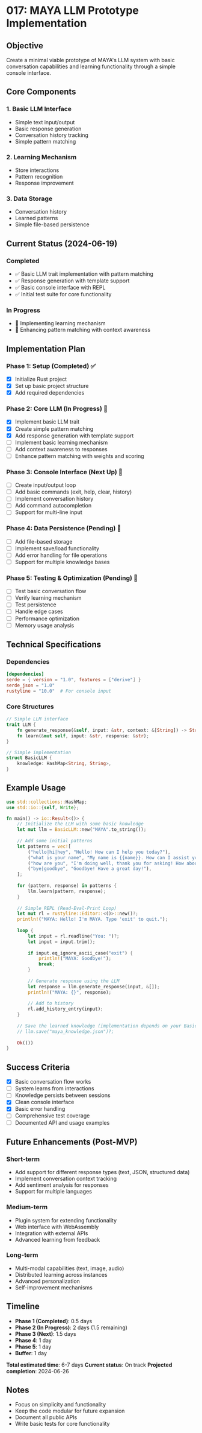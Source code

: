 # 017: MAYA LLM Prototype Implementation

## Objective
Create a minimal viable prototype of MAYA's LLM system with basic conversation capabilities and learning functionality through a simple console interface.

## Core Components

### 1. Basic LLM Interface
- Simple text input/output
- Basic response generation
- Conversation history tracking
- Simple pattern matching

### 2. Learning Mechanism
- Store interactions
- Pattern recognition
- Response improvement

### 3. Data Storage
- Conversation history
- Learned patterns
- Simple file-based persistence

## Current Status (2024-06-19)

### Completed
- ✅ Basic LLM trait implementation with pattern matching
- ✅ Response generation with template support
- ✅ Basic console interface with REPL
- ✅ Initial test suite for core functionality

### In Progress
- 🔄 Implementing learning mechanism
- 🔄 Enhancing pattern matching with context awareness

## Implementation Plan

### Phase 1: Setup (Completed) ✅
- [x] Initialize Rust project
- [x] Set up basic project structure
- [x] Add required dependencies

### Phase 2: Core LLM (In Progress) 🔄
- [x] Implement basic LLM trait
- [x] Create simple pattern matching
- [x] Add response generation with template support
- [ ] Implement basic learning mechanism
- [ ] Add context awareness to responses
- [ ] Enhance pattern matching with weights and scoring

### Phase 3: Console Interface (Next Up) 📝
- [ ] Create input/output loop
- [ ] Add basic commands (exit, help, clear, history)
- [ ] Implement conversation history
- [ ] Add command autocompletion
- [ ] Support for multi-line input

### Phase 4: Data Persistence (Pending) 💾
- [ ] Add file-based storage
- [ ] Implement save/load functionality
- [ ] Add error handling for file operations
- [ ] Support for multiple knowledge bases

### Phase 5: Testing & Optimization (Pending) 🧪
- [ ] Test basic conversation flow
- [ ] Verify learning mechanism
- [ ] Test persistence
- [ ] Handle edge cases
- [ ] Performance optimization
- [ ] Memory usage analysis

## Technical Specifications

### Dependencies
```toml
[dependencies]
serde = { version = "1.0", features = ["derive"] }
serde_json = "1.0"
rustyline = "10.0"  # For console input
```

### Core Structures
```rust
// Simple LLM interface
trait LLM {
    fn generate_response(&self, input: &str, context: &[String]) -> String;
    fn learn(&mut self, input: &str, response: &str);
}

// Simple implementation
struct BasicLLM {
    knowledge: HashMap<String, String>,
}
```

## Example Usage
```rust
use std::collections::HashMap;
use std::io::{self, Write};

fn main() -> io::Result<()> {
    // Initialize the LLM with some basic knowledge
    let mut llm = BasicLLM::new("MAYA".to_string());
    
    // Add some initial patterns
    let patterns = vec![
        ("hello|hi|hey", "Hello! How can I help you today?"),
        ("what is your name", "My name is {{name}}. How can I assist you?"),
        ("how are you", "I'm doing well, thank you for asking! How about you?"),
        ("bye|goodbye", "Goodbye! Have a great day!"),
    ];
    
    for (pattern, response) in patterns {
        llm.learn(pattern, response);
    }
    
    // Simple REPL (Read-Eval-Print Loop)
    let mut rl = rustyline::Editor::<()>::new()?;
    println!("MAYA: Hello! I'm MAYA. Type 'exit' to quit.");
    
    loop {
        let input = rl.readline("You: ")?;
        let input = input.trim();
        
        if input.eq_ignore_ascii_case("exit") {
            println!("MAYA: Goodbye!");
            break;
        }
        
        // Generate response using the LLM
        let response = llm.generate_response(input, &[]);
        println!("MAYA: {}", response);
        
        // Add to history
        rl.add_history_entry(input);
    }
    
    // Save the learned knowledge (implementation depends on your BasicLLM)
    // llm.save("maya_knowledge.json")?;
    
    Ok(())
}
```

## Success Criteria
- [x] Basic conversation flow works
- [ ] System learns from interactions
- [ ] Knowledge persists between sessions
- [x] Clean console interface
- [x] Basic error handling
- [ ] Comprehensive test coverage
- [ ] Documented API and usage examples

## Future Enhancements (Post-MVP)

### Short-term
- Add support for different response types (text, JSON, structured data)
- Implement conversation context tracking
- Add sentiment analysis for responses
- Support for multiple languages

### Medium-term
- Plugin system for extending functionality
- Web interface with WebAssembly
- Integration with external APIs
- Advanced learning from feedback

### Long-term
- Multi-modal capabilities (text, image, audio)
- Distributed learning across instances
- Advanced personalization
- Self-improvement mechanisms

## Timeline
- **Phase 1 (Completed)**: 0.5 days
- **Phase 2 (In Progress)**: 2 days (1.5 remaining)
- **Phase 3 (Next)**: 1.5 days
- **Phase 4**: 1 day
- **Phase 5**: 1 day
- **Buffer**: 1 day

**Total estimated time**: 6-7 days
**Current status**: On track
**Projected completion**: 2024-06-26

## Notes
- Focus on simplicity and functionality
- Keep the code modular for future expansion
- Document all public APIs
- Write basic tests for core functionality

